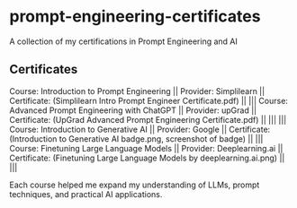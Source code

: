# prompt-engineering-certificates
A collection of my certifications in Prompt Engineering and AI



## Certificates

Course: Introduction to Prompt Engineering ||
Provider: Simplilearn ||
Certificate: (Simplilearn Intro Prompt Engineer Certificate.pdf) ||
|||
Course: Advanced Prompt Engineering with ChatGPT ||
Provider: upGrad ||
Certificate: (UpGrad Advanced Prompt Engineering Certificate.pdf) ||
|||
|||
Course: Introduction to Generative AI ||
Provider: Google ||
Certificate: (Introduction to Generative AI badge.png, screenshot of badge) ||
|||
Course: Finetuning Large Language Models ||
Provider: Deeplearning.ai ||
Certificate: (Finetuning Large Language Models by deeplearning.ai.png) ||
|||

Each course helped me expand my understanding of LLMs, prompt techniques, and practical AI applications.
